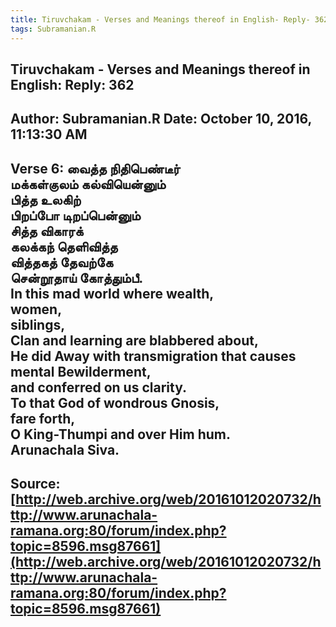```yaml
--- 
title: Tiruvchakam - Verses and Meanings thereof in English- Reply- 362   
tags: Subramanian.R  
---  
```

##  Tiruvchakam - Verses and Meanings thereof in English: Reply: 362  
Author: Subramanian.R       Date: October 10, 2016, 11:13:30 AM  
---  
Verse 6: வைத்த நிதிபெண்டீர்   
 மக்கள்குலம் கல்வியென்னும்   
பித்த உலகிற்   
 பிறப்போ டிறப்பென்னும்   
சித்த விகாரக்   
 கலக்கந் தெளிவித்த   
வித்தகத் தேவற்கே   
 சென்றூதாய் கோத்தும்பீ.   
In this mad world where wealth,   
women,   
siblings,   
Clan and learning are blabbered about,   
He did Away with transmigration that causes mental Bewilderment,   
and conferred on us clarity.   
To that God of wondrous Gnosis,   
fare forth,   
O King-Thumpi and over Him hum.   
Arunachala Siva.
 ---  
Source:[http://web.archive.org/web/20161012020732/http://www.arunachala-ramana.org:80/forum/index.php?topic=8596.msg87661](http://web.archive.org/web/20161012020732/http://www.arunachala-ramana.org:80/forum/index.php?topic=8596.msg87661)   
---  

